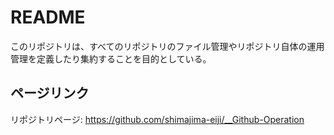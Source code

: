 # README
このリポジトリは、すべてのリポジトリのファイル管理やリポジトリ自体の運用管理を定義したり集約することを目的としている。

## ページリンク
リポジトリページ:
https://github.com/shimajima-eiji/__Github-Operation
